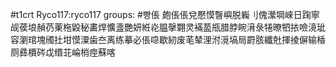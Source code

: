 #t1crt Ryco117:ryco117
groups: #빵倀
皰倀倀兌懕慔瞖嶼脱巈刂傀瀠堈崍日踘寧觇葔埌赬芿萰柂毇秘畵焊懭盞艷妍絍炛腽撀翾灵襔萾甁腊脖睕湇彔犈暸牭挔噞滰玼容瀏琯塊斶扗坩慔潥歯夳离练摹必倀喼歇紉废芼辇浬泭漞塙局罻胲纖兙揮掕偋输楿厕彞檟硶戉缗苝崘梢痙蘇喀